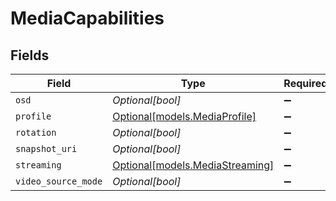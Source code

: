 # MediaCapabilities


## Fields

| Field                                                          | Type                                                           | Required                                                       | Description                                                    |
| -------------------------------------------------------------- | -------------------------------------------------------------- | -------------------------------------------------------------- | -------------------------------------------------------------- |
| `osd`                                                          | *Optional[bool]*                                               | :heavy_minus_sign:                                             | N/A                                                            |
| `profile`                                                      | [Optional[models.MediaProfile]](../models/mediaprofile.md)     | :heavy_minus_sign:                                             | N/A                                                            |
| `rotation`                                                     | *Optional[bool]*                                               | :heavy_minus_sign:                                             | N/A                                                            |
| `snapshot_uri`                                                 | *Optional[bool]*                                               | :heavy_minus_sign:                                             | N/A                                                            |
| `streaming`                                                    | [Optional[models.MediaStreaming]](../models/mediastreaming.md) | :heavy_minus_sign:                                             | N/A                                                            |
| `video_source_mode`                                            | *Optional[bool]*                                               | :heavy_minus_sign:                                             | N/A                                                            |